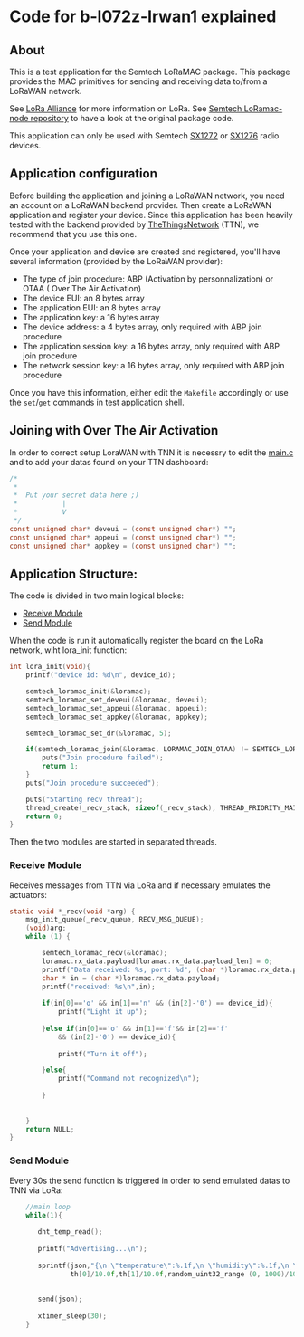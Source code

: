 # Code for b-l072z-lrwan1 explained

## About

This is a test application for the Semtech LoRaMAC package. This package
provides the MAC primitives for sending and receiving data to/from a
LoRaWAN network.

See [LoRa Alliance](https://www.lora-alliance.org/) for more information on LoRa.
See [Semtech LoRamac-node repository](https://github.com/Lora-net/LoRaMac-node)
to have a look at the original package code.

This application can only be used with Semtech
[SX1272](https://semtech.my.salesforce.com/sfc/p/#E0000000JelG/a/440000001NCE/v_VBhk1IolDgxwwnOpcS_vTFxPfSEPQbuneK3mWsXlU) or
[SX1276](https://semtech.my.salesforce.com/sfc/p/#E0000000JelG/a/2R0000001OKs/Bs97dmPXeatnbdoJNVMIDaKDlQz8q1N_gxDcgqi7g2o) radio devices.

## Application configuration

Before building the application and joining a LoRaWAN network, you need an
account on a LoRaWAN backend provider. Then create a LoRaWAN application and
register your device.
Since this application has been heavily tested with the backend provided by
[TheThingsNetwork](https://www.thethingsnetwork.org/) (TTN), we recommend that
you use this one.

Once your application and device are created and registered, you'll have
several information (provided by the LoRaWAN provider):

* The type of join procedure: ABP (Activation by personnalization) or OTAA (
  Over The Air Activation)
* The device EUI: an 8 bytes array
* The application EUI: an 8 bytes array
* The application key: a 16 bytes array
* The device address: a 4 bytes array, only required with ABP join procedure
* The application session key: a 16 bytes array, only required with ABP join procedure
* The network session key: a 16 bytes array, only required with ABP join procedure

Once you have this information, either edit the `Makefile` accordingly or
use the `set`/`get` commands in test application shell.

## Joining with Over The Air Activation

In order to correct setup LoraWAN with TNN it is necessry to edit the [main.c](main.c) and to add your datas found on your TTN dashboard:
```c
/*
 * 
 *  Put your secret data here ;)
 *           |
 *           V
 */
const unsigned char* deveui = (const unsigned char*) "";
const unsigned char* appeui = (const unsigned char*) "";
const unsigned char* appkey = (const unsigned char*) "";

```
## Application Structure:
The code is divided in two main logical blocks:
- [Receive Module](#receive-module)
- [Send Module](#send-module)

When the code is run it automatically register the board on the LoRa network, wiht lora_init function:
```c
int lora_init(void){
    printf("device id: %d\n", device_id);

    semtech_loramac_init(&loramac);
    semtech_loramac_set_deveui(&loramac, deveui);
    semtech_loramac_set_appeui(&loramac, appeui);
    semtech_loramac_set_appkey(&loramac, appkey);

    semtech_loramac_set_dr(&loramac, 5);

    if(semtech_loramac_join(&loramac, LORAMAC_JOIN_OTAA) != SEMTECH_LORAMAC_JOIN_SUCCEEDED){
        puts("Join procedure failed");
        return 1;
    }
    puts("Join procedure succeeded");

    puts("Starting recv thread");
    thread_create(_recv_stack, sizeof(_recv_stack), THREAD_PRIORITY_MAIN - 1, 0, _recv, NULL, "recv thread");
    return 0;
}

```
Then the two modules are started in separated threads.

### Receive Module
Receives messages from TTN via LoRa and if necessary emulates the actuators:
```c
static void *_recv(void *arg) {
    msg_init_queue(_recv_queue, RECV_MSG_QUEUE);
    (void)arg;
    while (1) {

        semtech_loramac_recv(&loramac);
        loramac.rx_data.payload[loramac.rx_data.payload_len] = 0;
        printf("Data received: %s, port: %d", (char *)loramac.rx_data.payload, loramac.rx_data.port);
        char * in = (char *)loramac.rx_data.payload;
		printf("received: %s\n",in);
        
        if(in[0]=='o' && in[1]=='n' && (in[2]-'0') == device_id){
            printf("Light it up");
                
        }else if(in[0]=='o' && in[1]=='f'&& in[2]=='f'
            && (in[2]-'0') == device_id){
            
            printf("Turn it off");

        }else{
            printf("Command not recognized\n");
            
        }
    
       
    }
    return NULL;
}
```

### Send Module
Every 30s the send function is triggered in order to send emulated datas to TNN via LoRa:
```c
    //main loop
    while(1){
        
       dht_temp_read();
       
       printf("Advertising...\n");
       
       sprintf(json,"{\n \"temperature\":%.1f,\n \"humidity\":%.1f,\n \"last_awake\":%.1f\n}",
               th[0]/10.0f,th[1]/10.0f,random_uint32_range (0, 1000)/10.0f );
    
            
       send(json);
        
       xtimer_sleep(30);
    }
```
